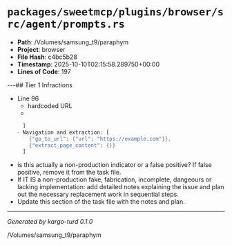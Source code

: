 # `packages/sweetmcp/plugins/browser/src/agent/prompts.rs`

- **Path**: /Volumes/samsung_t9/paraphym
- **Project**: browser
- **File Hash**: c4bc5b28  
- **Timestamp**: 2025-10-10T02:15:58.289750+00:00  
- **Lines of Code**: 197

---## Tier 1 Infractions 


- Line 96
  - hardcoded URL
  - 

```rust
     ]
   - Navigation and extraction: [
       {"go_to_url": {"url": "https://example.com"}},
       {"extract_page_content": {}}
     ]
```

- is this actually a non-production indicator or a false positive? If false positive, remove it from the task file.
- If IT IS a non-production fake, fabrication, incomplete, dangeours or lacking implementation: add detailed notes explaining the issue and plan out the necessary replacement work in sequential steps. 
- Update this section of the task file with the notes and plan.

---

*Generated by kargo-turd 0.1.0*

/Volumes/samsung_t9/paraphym